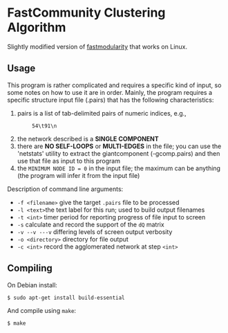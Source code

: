 # FastCommunity Clustering Algorithm

Slightly modified version of [fastmodularity](http://www.cs.unm.edu/~aaron/research/fastmodularity.htm) that works on Linux.

## Usage
This program is rather complicated and requires a specific kind of input,
so some notes on how to use it are in order. Mainly, the program requires
a specific structure input file (.pairs) that has the following characteristics:

  1. pairs is a list of tab-delimited pairs of numeric indices, e.g.,
```
		54\t91\n
```
  2. the network described is a **SINGLE COMPONENT**
  3. there are **NO SELF-LOOPS** or **MULTI-EDGES** in the file; you can use
     the 'netstats' utility to extract the giantcomponent (-gcomp.pairs)
     and then use that file as input to this program
  4. the `MINIMUM NODE ID = 0` in the input file; the maximum can be
     anything (the program will infer it from the input file)

Description of command line arguments:

* `-f <filename>` give the target `.pairs` file to be processed
* `-l <text>`the text label for this run; used to build output filenames
* `-t <int>` timer period for reporting progress of file input to screen
* `-s` calculate and record the support of the `dQ` matrix
* `-v --v ---v`	differing levels of screen output verbosity
* `-o <directory>` directory for file output
* `-c <int>` record the agglomerated network at step `<int>`

## Compiling

On Debian install:
```
$ sudo apt-get install build-essential
```

And compile using `make`:

```
$ make
```
